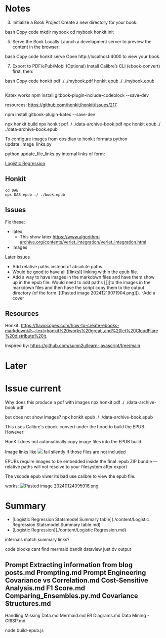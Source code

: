 # Notes

3. Initialize a Book Project
Create a new directory for your book:

bash
Copy code
mkdir mybook
cd mybook
honkit init

5. Serve the Book Locally
Launch a development server to preview the content in the browser:

bash
Copy code
honkit serve
Open http://localhost:4000 to view your book.


7. Export to PDF/ePub/Mobi (Optional)
Install Calibre’s CLI (ebook-convert) first, then:

bash
Copy code
honkit pdf ./ ./mybook.pdf
honkit epub ./ ./mybook.epub

------


Katex works
npm install gitbook-plugin-include-codeblock --save-dev


resources:
https://github.com/honkit/honkit/issues/217

npm install gitbook-plugin-katex --save-dev


npx honkit build
npx honkit pdf ./ ./data-archive-book.pdf
npx honkit epub ./ ./data-archive-book.epub

To configure images from obsidian to honkit formats
python update_image_links.py

python update_file_links.py
internal links of form:

[Logistic Regression](./Logistic%20Regression.html)


## Honkit

```
cd DAB
npx DAB epub ./ ./book.epub
```

## Issues

Fix these:
- latex 
  - This show latex:https://www.algorithm-archive.org/contents/verlet_integration/verlet_integration.html
- images

Later issues
- Add relative paths instead of absolute paths.
- Would be good to have all [[links]] linking within the epub file.
- Add a way to have images in the markdown files and have them show up in the epub file. Would need to add paths [[]]to the images in the markdown files and then have the script copy them to the output directory (of the form ![[Pasted image 20241219071904.png]]).
-Add a cover

## Resources

Honkit: https://flaviocopes.com/how-to-create-ebooks-markdown/#:~:text=honkit%20works%20great.,and%20let%20CloudFlare%20distribute%20it.

Inspired by:
https://github.com/sumn2u/learn-javascript/tree/main

# Later

# Issue current 

Why does
this produce a pdf with images
npx honkit pdf ./ ./data-archive-book.pdf

but does not show images?
npx honkit epub ./ ./data-archive-book.epub

This uses Calibre's ebook-convert under the hood to build the EPUB. However:

HonKit does not automatically copy image files into the EPUB build

Image links like ![](./images/foo.png) fail silently if those files are not included

EPUBs require images to be embedded inside the final .epub ZIP bundle — relative paths will not resolve to your filesystem after export


The vscode epub viwer its bad use calibre to view the epub file.

works: 
![Pasted image 20240124095916.png](images/Pasted%20image%2020240124095916.png)

# Summary

* [Logistic Regression Statsmodel Summary table](./content/Logistic Regression Statsmodel Summary table.md)
* [Logistic Regression](./content/Logistic Regression.md)

internals match summary links?

code blocks cant find
mermaid
bandit
dataview
just
dv
output


Prompt Extracting information from blog posts.md
Prompting.md
Prompt Engineering
Covariance vs Correlation.md
Cost-Sensitive Analysis.md
F1 Score.md
Comparing_Ensembles.py.md
Covariance Structures.md
---
Handling Missing Data.md
Mermaid.md
ER Diagrams.md
Data Mining - CRISP.md


node build-epub.js


